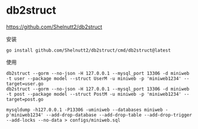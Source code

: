 # db2struct

https://github.com/Shelnutt2/db2struct


安装

```shell
go install github.com/Shelnutt2/db2struct/cmd/db2struct@latest
```

使用

```shell
db2struct --gorm --no-json -H 127.0.0.1 --mysql_port 13306 -d miniweb -t user --package model --struct UserM -u miniweb -p 'miniweb1234' --target=user.go
db2struct --gorm --no-json -H 127.0.0.1 --mysql_port 13306 -d miniweb -t post --package model --struct PostM -u miniweb -p 'miniweb1234' --target=post.go
```

```shell
mysqldump -h127.0.0.1 -P13306 -uminiweb --databases miniweb -p'miniweb1234' --add-drop-database --add-drop-table --add-drop-trigger --add-locks --no-data > configs/miniweb.sql
```